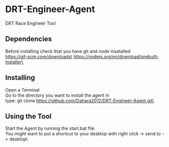 # DRT-Engineer-Agent

DRT Race Engineer Tool

## Dependencies

Before installing check that you have git and node insatalled\
https://git-scm.com/downloads\
https://nodejs.org/en/download/prebuilt-installer\

## Installing

Open a Terminal\
Go to the directory you want to install the agent in\
type: git clone https://github.com/Dahara2012/DRT-Engineer-Agent.git\

## Using the Tool

Start the Agent by running the start.bat file.\
You might want to put a shortcut to your desktop with right click -> send to -> desktop\
